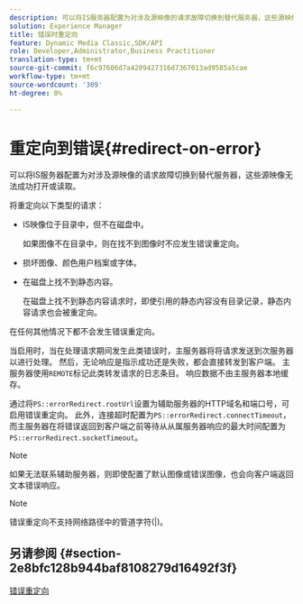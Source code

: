```yaml
---
description: 可以将IS服务器配置为对涉及源映像的请求故障切换到替代服务器，这些源映像无法成功打开或读取。
solution: Experience Manager
title: 错误时重定向
feature: Dynamic Media Classic,SDK/API
role: Developer,Administrator,Business Practitioner
translation-type: tm+mt
source-git-commit: f6c97606d7a4209427316d7367013ad9585a5cae
workflow-type: tm+mt
source-wordcount: '309'
ht-degree: 0%

---
```



# 重定向到错误{#redirect-on-error}

可以将IS服务器配置为对涉及源映像的请求故障切换到替代服务器，这些源映像无法成功打开或读取。

将重定向以下类型的请求：

* IS映像位于目录中，但不在磁盘中。

   如果图像不在目录中，则在找不到图像时不应发生错误重定向。

* 损坏图像、颜色用户档案或字体。
* 在磁盘上找不到静态内容。

   在磁盘上找不到静态内容请求时，即使引用的静态内容没有目录记录，静态内容请求也会被重定向。

在任何其他情况下都不会发生错误重定向。

当启用时，当在处理请求期间发生此类错误时，主服务器将将请求发送到次服务器以进行处理。 然后，无论响应是指示成功还是失败，都会直接转发到客户端。 主服务器使用`REMOTE`标记此类转发请求的日志条目。 响应数据不由主服务器本地缓存。

通过将`PS::errorRedirect.rootUrl`设置为辅助服务器的HTTP域名和端口号，可启用错误重定向。 此外，连接超时配置为`PS::errorRedirect.connectTimeout`，而主服务器在将错误返回到客户端之前等待从从属服务器响应的最大时间配置为`PS::errorRedirect.socketTimeout`。

>[!NOTE]
>
>如果无法联系辅助服务器，则即使配置了默认图像或错误图像，也会向客户端返回文本错误响应。

>[!NOTE]
>
>错误重定向不支持网络路径中的管道字符(|)。

## 另请参阅 {#section-2e8bfc128b944baf8108279d16492f3f}

[错误重定向](../../../is-api/image-serving-api-ref/c-configuration-and-administration/c-server-settings/r-error-redirection.md#reference-268b1bf6ce1b44bb979727c6f5daf1ac)
